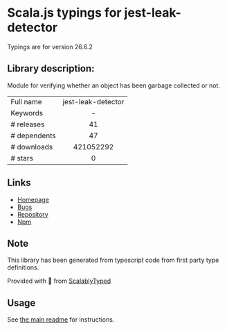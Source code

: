
# Scala.js typings for jest-leak-detector

Typings are for version 26.6.2

## Library description:
Module for verifying whether an object has been garbage collected or not.

|                    |                 |
| ------------------ | :-------------: |
| Full name          | jest-leak-detector |
| Keywords           | - |
| # releases         | 41 |
| # dependents       | 47 |
| # downloads        | 421052292 |
| # stars            | 0 |

## Links
- [Homepage](https://github.com/facebook/jest#readme)
- [Bugs](https://github.com/facebook/jest/issues)
- [Repository](https://github.com/facebook/jest)
- [Npm](https://www.npmjs.com/package/jest-leak-detector)
    


## Note
This library has been generated from typescript code from first party type definitions.

Provided with :purple_heart: from [ScalablyTyped](https://github.com/oyvindberg/ScalablyTyped)

## Usage
See [the main readme](../../readme.md) for instructions.


